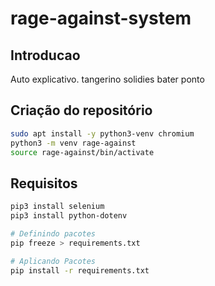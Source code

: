 # rage-against-system
## Introducao

Auto explicativo.
tangerino solidies bater ponto

## Criação do repositório

```bash
sudo apt install -y python3-venv chromium
python3 -m venv rage-against
source rage-against/bin/activate
```

## Requisitos

```bash
pip3 install selenium
pip3 install python-dotenv

# Definindo pacotes
pip freeze > requirements.txt

# Aplicando Pacotes
pip install -r requirements.txt
```

